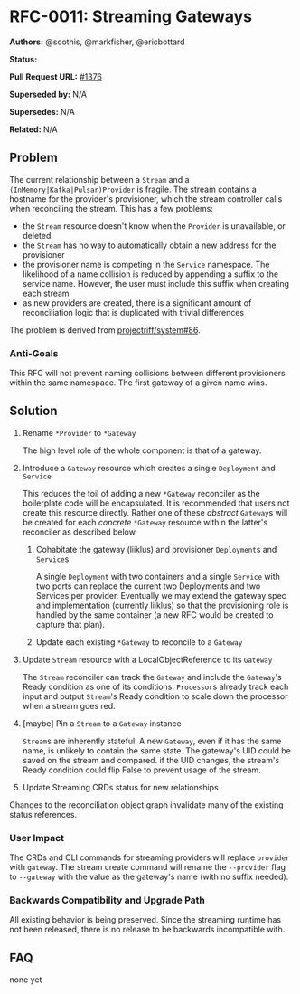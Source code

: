 # RFC-0011: Streaming Gateways

**Authors:** @scothis, @markfisher, @ericbottard

**Status:**

**Pull Request URL:** [#1376](https://github.com/projectriff/riff/pull/1376)

**Superseded by:** N/A

**Supersedes:** N/A

**Related:** N/A


## Problem

The current relationship between a `Stream` and a `(InMemory|Kafka|Pulsar)Provider` is fragile. The stream contains a hostname for the provider's provisioner, which the stream controller calls when reconciling the stream. This has a few problems:
- the `Stream` resource doesn't know when the `Provider` is unavailable, or deleted
- the `Stream` has no way to automatically obtain a new address for the provisioner
- the provisioner name is competing in the `Service` namespace. The likelihood of a name collision is reduced by appending a suffix to the service name. However, the user must include this suffix when creating each stream
- as new providers are created, there is a significant amount of reconciliation logic that is duplicated with trivial differences

The problem is derived from [projectriff/system#86](https://github.com/projectriff/system/issues/86).

### Anti-Goals

This RFC will not prevent naming collisions between different provisioners within the same namespace. The first gateway of a given name wins.

## Solution

1. Rename `*Provider` to `*Gateway`

   The high level role of the whole component is that of a gateway. 

1. Introduce a `Gateway` resource which creates a single `Deployment` and `Service`

   This reduces the toil of adding a new `*Gateway` reconciler as the boilerplate code will be encapsulated. It is recommended that users not create this resource directly. Rather one of these _abstract_ `Gateway`s will be created for each _concrete_ `*Gateway` resource within the latter's reconciler as described below.
   
   1. Cohabitate the gateway (liiklus) and provisioner `Deployment`s and `Service`s

      A single `Deployment` with two containers and a single `Service` with two ports can replace the current two Deployments and two Services per provider. Eventually we may extend the gateway spec and implementation (currently liiklus) so that the provisioning role is handled by the same container (a new RFC would be created to capture that plan).

   1. Update each existing `*Gateway` to reconcile to a `Gateway`

1. Update `Stream` resource with a LocalObjectReference to its `Gateway`

   The `Stream` reconciler can track the `Gateway` and include the `Gateway`'s Ready condition as one of its conditions. `Processor`s already track each input and output `Stream`'s Ready condition to scale down the processor when a stream goes red.

1. [maybe] Pin a `Stream` to a `Gateway` instance

   `Stream`s are inherently stateful. A new `Gateway`, even if it has the same name, is unlikely to contain the same state. The gateway's UID could be saved on the stream and compared. if the UID changes, the stream's Ready condition could flip False to prevent usage of the stream.

1. Update Streaming CRDs status for new relationships

  Changes to the reconciliation object graph invalidate many of the existing status references.

### User Impact

The CRDs and CLI commands for streaming providers will replace `provider` with `gateway`. The stream create command will rename the `--provider` flag to `--gateway` with the value as the gateway's name (with no suffix needed).

### Backwards Compatibility and Upgrade Path

All existing behavior is being preserved. Since the streaming runtime has not been released, there is no release to be backwards incompatible with.

## FAQ

none yet
